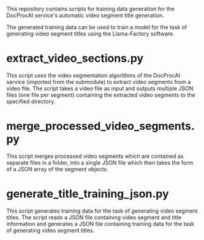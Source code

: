 This repository contains scripts for training data generation for the DocProcAI service's automatic video segment title generation.

The generated training data can be used to train a model for the task of generating video segment titles using the Llama-Factory software.

# extract_video_sections.py
This script uses the video segmentation algorithms of the DocProcAI service (imported from the submodule) to extract video segments from a video file. The script takes a video file as input and outputs multiple JSON files (one file per segment) containing the extracted video segments to the specified directory.

# merge_processed_video_segments.py
This script merges processed video segments which are contained as separate files in a folder, into a single JSON file which then takes the form of a JSON array of the segment objects.

# generate_title_training_json.py
This script generates training data for the task of generating video segment titles. The script reads a JSON file containing video segment and title information and generates a JSON file containing training data for the task of generating video segment titles.